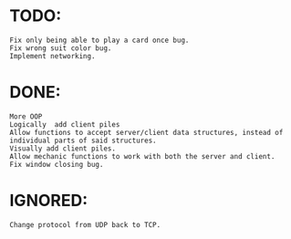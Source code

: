 # TODO:
    Fix only being able to play a card once bug.
    Fix wrong suit color bug.
    Implement networking.
# DONE:
    More OOP
    Logically  add client piles
    Allow functions to accept server/client data structures, instead of individual parts of said structures.
    Visually add client piles.
    Allow mechanic functions to work with both the server and client.
    Fix window closing bug.
# IGNORED:
    Change protocol from UDP back to TCP.
